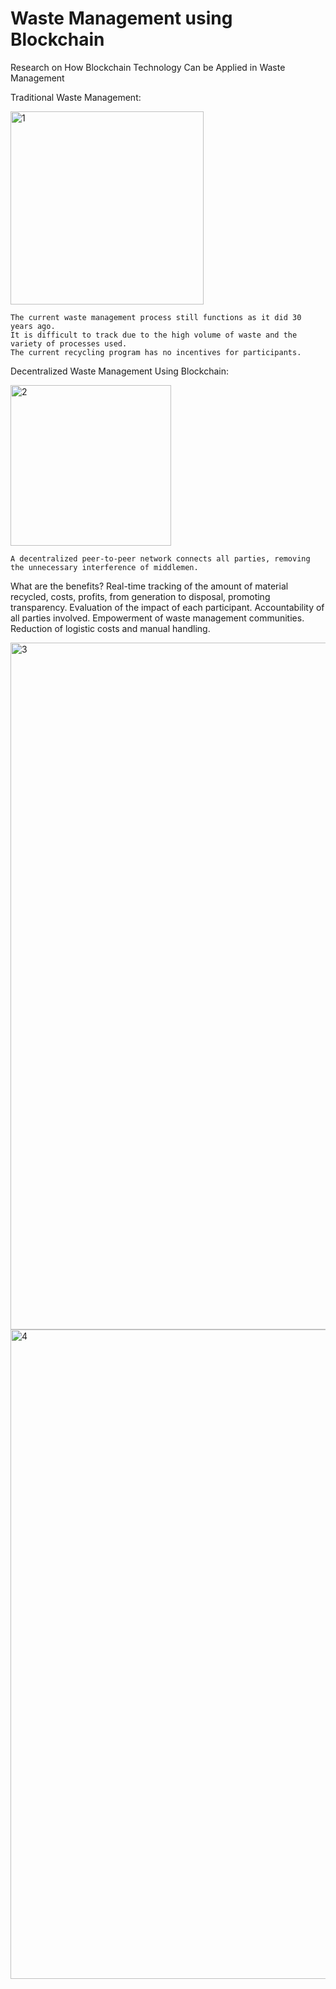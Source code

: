 # Waste Management using Blockchain
Research on How Blockchain Technology Can be Applied in Waste Management

Traditional Waste Management:

<img width="309" alt="1" src="https://user-images.githubusercontent.com/31471559/236680602-97479e20-cac1-4837-936b-b8a03745770d.png">

    The current waste management process still functions as it did 30 years ago.
    It is difficult to track due to the high volume of waste and the variety of processes used.
    The current recycling program has no incentives for participants.
    
    
Decentralized Waste Management Using Blockchain:

<img width="257" alt="2" src="https://user-images.githubusercontent.com/31471559/236680645-e9046c9a-d512-438f-b9bd-0494a528ebb4.png">

    A decentralized peer-to-peer network connects all parties, removing the unnecessary interference of middlemen.
    
What are the benefits?
    Real-time tracking of the amount of material recycled, costs, profits, from generation to disposal, promoting transparency.
    Evaluation of the impact of each participant.
    Accountability of all parties involved.
    Empowerment of waste management communities.
    Reduction of logistic costs and manual handling.
    
<img width="1099" alt="3" src="https://user-images.githubusercontent.com/31471559/236680686-0029c32a-2d7d-44bc-8117-63ac6d989dae.png">

<img width="1039" alt="4" src="https://user-images.githubusercontent.com/31471559/236680708-e696540a-1383-4d22-88c4-092cdb5b3a2e.png">
